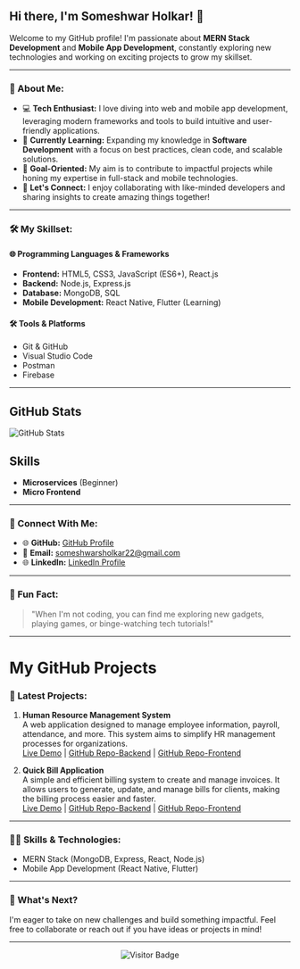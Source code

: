 ## Hi there, I'm Someshwar Holkar! 👋

Welcome to my GitHub profile! I'm passionate about **MERN Stack Development** and **Mobile App Development**, constantly exploring new technologies and working on exciting projects to grow my skillset.

---

### 🚀 About Me:

- 💻 **Tech Enthusiast:** I love diving into web and mobile app development, leveraging modern frameworks and tools to build intuitive and user-friendly applications.
- 🌱 **Currently Learning:** Expanding my knowledge in **Software Development** with a focus on best practices, clean code, and scalable solutions.
- 🎯 **Goal-Oriented:** My aim is to contribute to impactful projects while honing my expertise in full-stack and mobile technologies.
- 💬 **Let's Connect:** I enjoy collaborating with like-minded developers and sharing insights to create amazing things together!

---

### 🛠️ My Skillset:

#### **🌐 Programming Languages & Frameworks**
- **Frontend:** HTML5, CSS3, JavaScript (ES6+), React.js
- **Backend:** Node.js, Express.js
- **Database:** MongoDB, SQL
- **Mobile Development:** React Native, Flutter (Learning)

#### **🛠️ Tools & Platforms**
- Git & GitHub
- Visual Studio Code
- Postman
- Firebase

---
## GitHub Stats

![GitHub Stats](https://github-readme-stats.vercel.app/api?username=holkar-somesh01&show_icons=true&theme=radical)

## Skills

- **Microservices** (Beginner)
- **Micro Frontend**
---

### 🔗 Connect With Me:

- 🌐 **GitHub:** [GitHub Profile](https://github.com/holkar-somesh01)
- 📧 **Email:** [someshwarsholkar22@gmail.com](mailto:someshwarsholkar22@gmail.com)
- 🌐 **LinkedIn:** [LinkedIn Profile](https://www.linkedin.com/in/someshwar-holkar-819503314?utm_source=share&utm_campaign=share_via&utm_content=profile&utm_medium=android_app)

---

### 🌟 Fun Fact:

> "When I'm not coding, you can find me exploring new gadgets, playing games, or binge-watching tech tutorials!"

---
# My GitHub Projects

### 📝 Latest Projects:

1. **Human Resource Management System**  
   A web application designed to manage employee information, payroll, attendance, and more. This system aims to simplify HR management processes for organizations.  
   [Live Demo](https://human-resource-management-system-xjin.onrender.com/) | [GitHub Repo-Backend](https://github.com/holkar-somesh01/Human-Resource-Management-Backend) | [GitHub Repo-Frontend](https://github.com/holkar-somesh01/Human-Resource-Management-Frontend)

2. **Quick Bill Application**  
   A simple and efficient billing system to create and manage invoices. It allows users to generate, update, and manage bills for clients, making the billing process easier and faster.  
   [Live Demo](https://quick-billing-application.onrender.com/) | [GitHub Repo-Backend](https://github.com/holkar-somesh01/Quick-Billing-App-Backend) | [GitHub Repo-Frontend](https://github.com/holkar-somesh01/Quick-Billing-App-Frontend)

---

### 🧑‍💻 Skills & Technologies:
- MERN Stack (MongoDB, Express, React, Node.js)
- Mobile App Development (React Native, Flutter)

---
### 📅 What's Next?

I'm eager to take on new challenges and build something impactful. Feel free to collaborate or reach out if you have ideas or projects in mind!

---

<div align="center">
  <img src="https://visitor-badge.glitch.me/badge?page_id=holkar-somesh01" alt="Visitor Badge" />
</div>

